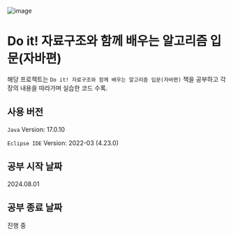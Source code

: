 ![image](https://github.com/user-attachments/assets/6f52ad30-753c-4354-8861-15fd920d1c30)

# Do it! 자료구조와 함께 배우는 알고리즘 입문(자바편)

해당 프로젝트는 `Do it! 자료구조와 함께 배우는 알고리즘 입문(자바편)` 책을 공부하고 각 장의 내용을 따라가며 실습한 코드 수록.

## 사용 버전

`Java` Version: 17.0.10

`Eclipse IDE` Version: 2022-03 (4.23.0)

## 공부 시작 날짜

2024.08.01

## 공부 종료 날짜

진행 중
